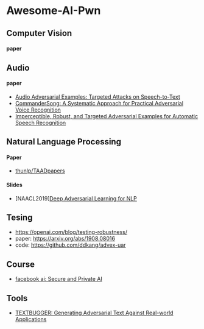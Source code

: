# Awesome-AI-Pwn


## Computer Vision

#### paper


## Audio 

#### paper
- [Audio Adversarial Examples: Targeted Attacks on Speech-to-Text](https://arxiv.org/abs/1801.01944)
- [CommanderSong: A Systematic Approach for Practical Adversarial Voice Recognition](https://arxiv.org/abs/1801.08535)
- [Imperceptible, Robust, and Targeted Adversarial Examples for Automatic Speech Recognition](https://arxiv.org/abs/1903.10346)



## Natural Language Processing


#### Paper

- [thunlp/TAADpapers](https://github.com/thunlp/TAADpapers)


#### Slides
- [NAACL2019][Deep Adversarial Learning for NLP](http://tiny.cc/adversarial)



## Tesing 
- https://openai.com/blog/testing-robustness/
- paper: https://arxiv.org/abs/1908.08016
- code: https://github.com/ddkang/advex-uar


## Course
- [facebook ai: Secure and Private AI](https://www.udacity.com/course/secure-and-private-ai--ud185)


## Tools
- [TEXTBUGGER: Generating Adversarial Text Against
Real-world Applications](https://arxiv.org/pdf/1812.05271.pdf)

